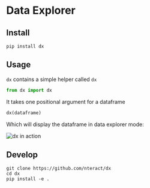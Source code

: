 # Data Explorer

## Install

```
pip install dx
```

## Usage

`dx` contains a simple helper called `dx`

```python
from dx import dx
```

It takes one positional argument for a dataframe

```python
dx(dataframe)
```

Which will display the dataframe in data explorer mode:

![dx in action](https://user-images.githubusercontent.com/836375/44104304-651a2560-9fa3-11e8-9852-76db43270188.png)


## Develop

```
git clone https://github.com/nteract/dx
cd dx
pip install -e .
```
